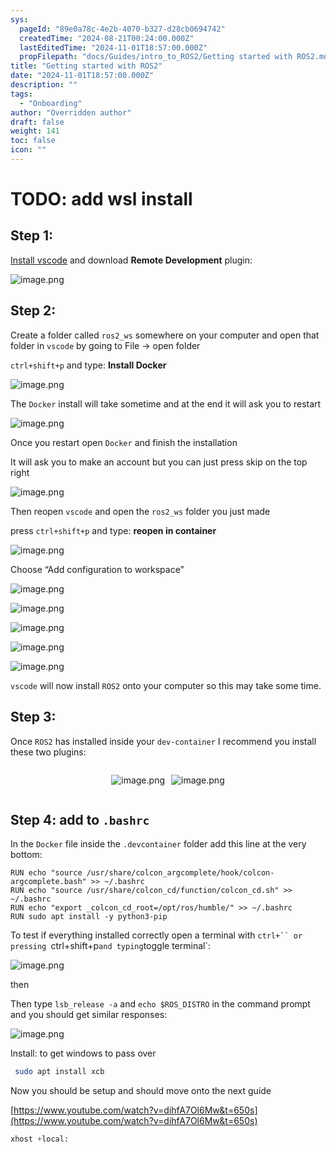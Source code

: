 ```yaml
---
sys:
  pageId: "89e0a78c-4e2b-4070-b327-d28cb0694742"
  createdTime: "2024-08-21T00:24:00.000Z"
  lastEditedTime: "2024-11-01T18:57:00.000Z"
  propFilepath: "docs/Guides/intro_to_ROS2/Getting started with ROS2.md"
title: "Getting started with ROS2"
date: "2024-11-01T18:57:00.000Z"
description: ""
tags:
  - "Onboarding"
author: "Overridden author"
draft: false
weight: 141
toc: false
icon: ""
---
```


# TODO: add wsl install

## Step 1:

[Install vscode](https://code.visualstudio.com/download) and download **Remote Development** plugin:

![image.png](https://prod-files-secure.s3.us-west-2.amazonaws.com/d518164a-d88e-44d1-a4ee-3adb3bd8bce0/efb52993-1881-4a40-b95e-6f020334f022/image.png?X-Amz-Algorithm=AWS4-HMAC-SHA256&X-Amz-Content-Sha256=UNSIGNED-PAYLOAD&X-Amz-Credential=ASIAZI2LB4665EMFBCGC%2F20250326%2Fus-west-2%2Fs3%2Faws4_request&X-Amz-Date=20250326T070848Z&X-Amz-Expires=3600&X-Amz-Security-Token=IQoJb3JpZ2luX2VjEL7%2F%2F%2F%2F%2F%2F%2F%2F%2F%2FwEaCXVzLXdlc3QtMiJHMEUCIAfy9hNIY8ho3tFOTxEr5csQ20NMxkCCW3g3W%2Bbi5YZBAiEAm0xmpK%2BtqDLbMamVS334c1cowUqo1EQpm%2BSFKa9YA7Eq%2FwMIJxAAGgw2Mzc0MjMxODM4MDUiDEODJlluEWCKJBjRhircA9bUsMoR8CbbxKiNWvWjAiTGG2vzRQtOIxTX9Xa9YcGi9aLgfPOhujp4UGeZkOEtTHyxibl1sNhfE4lTWY0jWLjyQCklGa3KiW1A7xLsBqMr1SnJ1ze9ZqWTIy4OC4%2F2MBjLbSlXzw625bSRmOJd3%2FJ82%2Fvr8oBrUMuxZQjijOhdfT94JxHUT%2BG%2FZ5T9scxhEOiOfqvBkcqJVVzmGWDUSXwSKeA0GFqSjKGkoxSF4VrmXw8R0jvJO1LEc86WFmp7pT6eEoqivA52xB6FK7x7HHB1wG4xJAArs94t8D%2FrUNZZu8fdTyV0jDc2PPZ3nmCHxFJbLItHChT6Dg2W9kHYyKI3%2F5asjXrRkPYIM1h6EPXYYZYIjwL9mCtyyyU4LL1xSQyv%2BDTmmv%2BTJvPpMsYK8irGE11ZcyF%2B2MYXGx0Q%2F1fo0C1YrJu7cfJMpwKWvRtYWAIvKpGxaciJ7KVTyaH6RydX8I1yBq8muE1hxTBjwI%2BYPLeFEkvwluS2gh9klNpRLzbSp%2BAAmirAH3sPRpLazLFInBnpqZEVkpsIKpFf9t9KqyJrpKe%2BBGxhPW8%2BVNN0IJ%2FmXl5VWyPlH2PN8m8hr5Rm0L8pJvJY8VXMsH0k78MHxlF8QQVHXq45957aMK6tjr8GOqUBSZb717nYE%2BcgoGyPnEoe%2FBURu7wW625SgkxoRmIqjKF7QeKyb7aM1f%2B%2FcpsTxXU46GqYC6FftQjA7waMrE9bpV2vF5zmNvDDBXb%2F73gKNF9jCItLvKW3GON2aQyF5p%2BQKBtqV2z%2FX0mAjRKt1NHPKLZNGs4jIy56hcK39cNlX%2BFNnYBdyxHiwwBxYBl9FoSFiI%2F%2B4G9bxKUgh1JlqNCPgrzIILSK&X-Amz-Signature=824c6c0ebc3b64c11a1ad1195384889a0e03c7a9569a7011f4ef180b2f05fe06&X-Amz-SignedHeaders=host&x-id=GetObject)

## Step 2:

Create a folder called `ros2_ws` somewhere on your computer and open that folder in `vscode` by going to File → open folder 

`ctrl+shift+p` and type: **Install Docker**

![image.png](https://prod-files-secure.s3.us-west-2.amazonaws.com/d518164a-d88e-44d1-a4ee-3adb3bd8bce0/2269dc0e-1cd5-47ff-bceb-c04ad9b2eab0/image.png?X-Amz-Algorithm=AWS4-HMAC-SHA256&X-Amz-Content-Sha256=UNSIGNED-PAYLOAD&X-Amz-Credential=ASIAZI2LB4665EMFBCGC%2F20250326%2Fus-west-2%2Fs3%2Faws4_request&X-Amz-Date=20250326T070848Z&X-Amz-Expires=3600&X-Amz-Security-Token=IQoJb3JpZ2luX2VjEL7%2F%2F%2F%2F%2F%2F%2F%2F%2F%2FwEaCXVzLXdlc3QtMiJHMEUCIAfy9hNIY8ho3tFOTxEr5csQ20NMxkCCW3g3W%2Bbi5YZBAiEAm0xmpK%2BtqDLbMamVS334c1cowUqo1EQpm%2BSFKa9YA7Eq%2FwMIJxAAGgw2Mzc0MjMxODM4MDUiDEODJlluEWCKJBjRhircA9bUsMoR8CbbxKiNWvWjAiTGG2vzRQtOIxTX9Xa9YcGi9aLgfPOhujp4UGeZkOEtTHyxibl1sNhfE4lTWY0jWLjyQCklGa3KiW1A7xLsBqMr1SnJ1ze9ZqWTIy4OC4%2F2MBjLbSlXzw625bSRmOJd3%2FJ82%2Fvr8oBrUMuxZQjijOhdfT94JxHUT%2BG%2FZ5T9scxhEOiOfqvBkcqJVVzmGWDUSXwSKeA0GFqSjKGkoxSF4VrmXw8R0jvJO1LEc86WFmp7pT6eEoqivA52xB6FK7x7HHB1wG4xJAArs94t8D%2FrUNZZu8fdTyV0jDc2PPZ3nmCHxFJbLItHChT6Dg2W9kHYyKI3%2F5asjXrRkPYIM1h6EPXYYZYIjwL9mCtyyyU4LL1xSQyv%2BDTmmv%2BTJvPpMsYK8irGE11ZcyF%2B2MYXGx0Q%2F1fo0C1YrJu7cfJMpwKWvRtYWAIvKpGxaciJ7KVTyaH6RydX8I1yBq8muE1hxTBjwI%2BYPLeFEkvwluS2gh9klNpRLzbSp%2BAAmirAH3sPRpLazLFInBnpqZEVkpsIKpFf9t9KqyJrpKe%2BBGxhPW8%2BVNN0IJ%2FmXl5VWyPlH2PN8m8hr5Rm0L8pJvJY8VXMsH0k78MHxlF8QQVHXq45957aMK6tjr8GOqUBSZb717nYE%2BcgoGyPnEoe%2FBURu7wW625SgkxoRmIqjKF7QeKyb7aM1f%2B%2FcpsTxXU46GqYC6FftQjA7waMrE9bpV2vF5zmNvDDBXb%2F73gKNF9jCItLvKW3GON2aQyF5p%2BQKBtqV2z%2FX0mAjRKt1NHPKLZNGs4jIy56hcK39cNlX%2BFNnYBdyxHiwwBxYBl9FoSFiI%2F%2B4G9bxKUgh1JlqNCPgrzIILSK&X-Amz-Signature=c69984b800289941cee2ca5fd265f2dd09d237fa569cc1c860a824b398863050&X-Amz-SignedHeaders=host&x-id=GetObject)

The `Docker` install will take sometime and at the end it will ask you to restart

![image.png](https://prod-files-secure.s3.us-west-2.amazonaws.com/d518164a-d88e-44d1-a4ee-3adb3bd8bce0/ed233f78-be33-4b1f-b89c-9c346c0e961e/image.png?X-Amz-Algorithm=AWS4-HMAC-SHA256&X-Amz-Content-Sha256=UNSIGNED-PAYLOAD&X-Amz-Credential=ASIAZI2LB4665EMFBCGC%2F20250326%2Fus-west-2%2Fs3%2Faws4_request&X-Amz-Date=20250326T070848Z&X-Amz-Expires=3600&X-Amz-Security-Token=IQoJb3JpZ2luX2VjEL7%2F%2F%2F%2F%2F%2F%2F%2F%2F%2FwEaCXVzLXdlc3QtMiJHMEUCIAfy9hNIY8ho3tFOTxEr5csQ20NMxkCCW3g3W%2Bbi5YZBAiEAm0xmpK%2BtqDLbMamVS334c1cowUqo1EQpm%2BSFKa9YA7Eq%2FwMIJxAAGgw2Mzc0MjMxODM4MDUiDEODJlluEWCKJBjRhircA9bUsMoR8CbbxKiNWvWjAiTGG2vzRQtOIxTX9Xa9YcGi9aLgfPOhujp4UGeZkOEtTHyxibl1sNhfE4lTWY0jWLjyQCklGa3KiW1A7xLsBqMr1SnJ1ze9ZqWTIy4OC4%2F2MBjLbSlXzw625bSRmOJd3%2FJ82%2Fvr8oBrUMuxZQjijOhdfT94JxHUT%2BG%2FZ5T9scxhEOiOfqvBkcqJVVzmGWDUSXwSKeA0GFqSjKGkoxSF4VrmXw8R0jvJO1LEc86WFmp7pT6eEoqivA52xB6FK7x7HHB1wG4xJAArs94t8D%2FrUNZZu8fdTyV0jDc2PPZ3nmCHxFJbLItHChT6Dg2W9kHYyKI3%2F5asjXrRkPYIM1h6EPXYYZYIjwL9mCtyyyU4LL1xSQyv%2BDTmmv%2BTJvPpMsYK8irGE11ZcyF%2B2MYXGx0Q%2F1fo0C1YrJu7cfJMpwKWvRtYWAIvKpGxaciJ7KVTyaH6RydX8I1yBq8muE1hxTBjwI%2BYPLeFEkvwluS2gh9klNpRLzbSp%2BAAmirAH3sPRpLazLFInBnpqZEVkpsIKpFf9t9KqyJrpKe%2BBGxhPW8%2BVNN0IJ%2FmXl5VWyPlH2PN8m8hr5Rm0L8pJvJY8VXMsH0k78MHxlF8QQVHXq45957aMK6tjr8GOqUBSZb717nYE%2BcgoGyPnEoe%2FBURu7wW625SgkxoRmIqjKF7QeKyb7aM1f%2B%2FcpsTxXU46GqYC6FftQjA7waMrE9bpV2vF5zmNvDDBXb%2F73gKNF9jCItLvKW3GON2aQyF5p%2BQKBtqV2z%2FX0mAjRKt1NHPKLZNGs4jIy56hcK39cNlX%2BFNnYBdyxHiwwBxYBl9FoSFiI%2F%2B4G9bxKUgh1JlqNCPgrzIILSK&X-Amz-Signature=962abf03f3fcf969f3c66879816acb4f37190d828414f19f74817c4d5970e552&X-Amz-SignedHeaders=host&x-id=GetObject)

Once you restart open `Docker` and finish the installation

It will ask you to make an account but you can just press skip on the top right

![image.png](https://prod-files-secure.s3.us-west-2.amazonaws.com/d518164a-d88e-44d1-a4ee-3adb3bd8bce0/21010ad9-1659-4fd9-9f59-9932a09b2a3d/image.png?X-Amz-Algorithm=AWS4-HMAC-SHA256&X-Amz-Content-Sha256=UNSIGNED-PAYLOAD&X-Amz-Credential=ASIAZI2LB4665EMFBCGC%2F20250326%2Fus-west-2%2Fs3%2Faws4_request&X-Amz-Date=20250326T070848Z&X-Amz-Expires=3600&X-Amz-Security-Token=IQoJb3JpZ2luX2VjEL7%2F%2F%2F%2F%2F%2F%2F%2F%2F%2FwEaCXVzLXdlc3QtMiJHMEUCIAfy9hNIY8ho3tFOTxEr5csQ20NMxkCCW3g3W%2Bbi5YZBAiEAm0xmpK%2BtqDLbMamVS334c1cowUqo1EQpm%2BSFKa9YA7Eq%2FwMIJxAAGgw2Mzc0MjMxODM4MDUiDEODJlluEWCKJBjRhircA9bUsMoR8CbbxKiNWvWjAiTGG2vzRQtOIxTX9Xa9YcGi9aLgfPOhujp4UGeZkOEtTHyxibl1sNhfE4lTWY0jWLjyQCklGa3KiW1A7xLsBqMr1SnJ1ze9ZqWTIy4OC4%2F2MBjLbSlXzw625bSRmOJd3%2FJ82%2Fvr8oBrUMuxZQjijOhdfT94JxHUT%2BG%2FZ5T9scxhEOiOfqvBkcqJVVzmGWDUSXwSKeA0GFqSjKGkoxSF4VrmXw8R0jvJO1LEc86WFmp7pT6eEoqivA52xB6FK7x7HHB1wG4xJAArs94t8D%2FrUNZZu8fdTyV0jDc2PPZ3nmCHxFJbLItHChT6Dg2W9kHYyKI3%2F5asjXrRkPYIM1h6EPXYYZYIjwL9mCtyyyU4LL1xSQyv%2BDTmmv%2BTJvPpMsYK8irGE11ZcyF%2B2MYXGx0Q%2F1fo0C1YrJu7cfJMpwKWvRtYWAIvKpGxaciJ7KVTyaH6RydX8I1yBq8muE1hxTBjwI%2BYPLeFEkvwluS2gh9klNpRLzbSp%2BAAmirAH3sPRpLazLFInBnpqZEVkpsIKpFf9t9KqyJrpKe%2BBGxhPW8%2BVNN0IJ%2FmXl5VWyPlH2PN8m8hr5Rm0L8pJvJY8VXMsH0k78MHxlF8QQVHXq45957aMK6tjr8GOqUBSZb717nYE%2BcgoGyPnEoe%2FBURu7wW625SgkxoRmIqjKF7QeKyb7aM1f%2B%2FcpsTxXU46GqYC6FftQjA7waMrE9bpV2vF5zmNvDDBXb%2F73gKNF9jCItLvKW3GON2aQyF5p%2BQKBtqV2z%2FX0mAjRKt1NHPKLZNGs4jIy56hcK39cNlX%2BFNnYBdyxHiwwBxYBl9FoSFiI%2F%2B4G9bxKUgh1JlqNCPgrzIILSK&X-Amz-Signature=7a829fadb0593b18c75d5a03bf0c388dbaf2ced38645c0ffa1fb60ab8aab2273&X-Amz-SignedHeaders=host&x-id=GetObject)

Then reopen `vscode` and open the `ros2_ws` folder you just made

press `ctrl+shift+p` and type: **reopen in container**

![image.png](https://prod-files-secure.s3.us-west-2.amazonaws.com/d518164a-d88e-44d1-a4ee-3adb3bd8bce0/4e93b8c2-41ad-488c-8095-c74205196118/image.png?X-Amz-Algorithm=AWS4-HMAC-SHA256&X-Amz-Content-Sha256=UNSIGNED-PAYLOAD&X-Amz-Credential=ASIAZI2LB4665EMFBCGC%2F20250326%2Fus-west-2%2Fs3%2Faws4_request&X-Amz-Date=20250326T070848Z&X-Amz-Expires=3600&X-Amz-Security-Token=IQoJb3JpZ2luX2VjEL7%2F%2F%2F%2F%2F%2F%2F%2F%2F%2FwEaCXVzLXdlc3QtMiJHMEUCIAfy9hNIY8ho3tFOTxEr5csQ20NMxkCCW3g3W%2Bbi5YZBAiEAm0xmpK%2BtqDLbMamVS334c1cowUqo1EQpm%2BSFKa9YA7Eq%2FwMIJxAAGgw2Mzc0MjMxODM4MDUiDEODJlluEWCKJBjRhircA9bUsMoR8CbbxKiNWvWjAiTGG2vzRQtOIxTX9Xa9YcGi9aLgfPOhujp4UGeZkOEtTHyxibl1sNhfE4lTWY0jWLjyQCklGa3KiW1A7xLsBqMr1SnJ1ze9ZqWTIy4OC4%2F2MBjLbSlXzw625bSRmOJd3%2FJ82%2Fvr8oBrUMuxZQjijOhdfT94JxHUT%2BG%2FZ5T9scxhEOiOfqvBkcqJVVzmGWDUSXwSKeA0GFqSjKGkoxSF4VrmXw8R0jvJO1LEc86WFmp7pT6eEoqivA52xB6FK7x7HHB1wG4xJAArs94t8D%2FrUNZZu8fdTyV0jDc2PPZ3nmCHxFJbLItHChT6Dg2W9kHYyKI3%2F5asjXrRkPYIM1h6EPXYYZYIjwL9mCtyyyU4LL1xSQyv%2BDTmmv%2BTJvPpMsYK8irGE11ZcyF%2B2MYXGx0Q%2F1fo0C1YrJu7cfJMpwKWvRtYWAIvKpGxaciJ7KVTyaH6RydX8I1yBq8muE1hxTBjwI%2BYPLeFEkvwluS2gh9klNpRLzbSp%2BAAmirAH3sPRpLazLFInBnpqZEVkpsIKpFf9t9KqyJrpKe%2BBGxhPW8%2BVNN0IJ%2FmXl5VWyPlH2PN8m8hr5Rm0L8pJvJY8VXMsH0k78MHxlF8QQVHXq45957aMK6tjr8GOqUBSZb717nYE%2BcgoGyPnEoe%2FBURu7wW625SgkxoRmIqjKF7QeKyb7aM1f%2B%2FcpsTxXU46GqYC6FftQjA7waMrE9bpV2vF5zmNvDDBXb%2F73gKNF9jCItLvKW3GON2aQyF5p%2BQKBtqV2z%2FX0mAjRKt1NHPKLZNGs4jIy56hcK39cNlX%2BFNnYBdyxHiwwBxYBl9FoSFiI%2F%2B4G9bxKUgh1JlqNCPgrzIILSK&X-Amz-Signature=9929c9f4c1ac508b9fada4c20baee8a39ba975472281b7a19e79ff4d7f04f98a&X-Amz-SignedHeaders=host&x-id=GetObject)

Choose “Add configuration to workspace”

![image.png](https://prod-files-secure.s3.us-west-2.amazonaws.com/d518164a-d88e-44d1-a4ee-3adb3bd8bce0/9560b282-5060-4989-ba37-97e7b2c22476/image.png?X-Amz-Algorithm=AWS4-HMAC-SHA256&X-Amz-Content-Sha256=UNSIGNED-PAYLOAD&X-Amz-Credential=ASIAZI2LB4665EMFBCGC%2F20250326%2Fus-west-2%2Fs3%2Faws4_request&X-Amz-Date=20250326T070848Z&X-Amz-Expires=3600&X-Amz-Security-Token=IQoJb3JpZ2luX2VjEL7%2F%2F%2F%2F%2F%2F%2F%2F%2F%2FwEaCXVzLXdlc3QtMiJHMEUCIAfy9hNIY8ho3tFOTxEr5csQ20NMxkCCW3g3W%2Bbi5YZBAiEAm0xmpK%2BtqDLbMamVS334c1cowUqo1EQpm%2BSFKa9YA7Eq%2FwMIJxAAGgw2Mzc0MjMxODM4MDUiDEODJlluEWCKJBjRhircA9bUsMoR8CbbxKiNWvWjAiTGG2vzRQtOIxTX9Xa9YcGi9aLgfPOhujp4UGeZkOEtTHyxibl1sNhfE4lTWY0jWLjyQCklGa3KiW1A7xLsBqMr1SnJ1ze9ZqWTIy4OC4%2F2MBjLbSlXzw625bSRmOJd3%2FJ82%2Fvr8oBrUMuxZQjijOhdfT94JxHUT%2BG%2FZ5T9scxhEOiOfqvBkcqJVVzmGWDUSXwSKeA0GFqSjKGkoxSF4VrmXw8R0jvJO1LEc86WFmp7pT6eEoqivA52xB6FK7x7HHB1wG4xJAArs94t8D%2FrUNZZu8fdTyV0jDc2PPZ3nmCHxFJbLItHChT6Dg2W9kHYyKI3%2F5asjXrRkPYIM1h6EPXYYZYIjwL9mCtyyyU4LL1xSQyv%2BDTmmv%2BTJvPpMsYK8irGE11ZcyF%2B2MYXGx0Q%2F1fo0C1YrJu7cfJMpwKWvRtYWAIvKpGxaciJ7KVTyaH6RydX8I1yBq8muE1hxTBjwI%2BYPLeFEkvwluS2gh9klNpRLzbSp%2BAAmirAH3sPRpLazLFInBnpqZEVkpsIKpFf9t9KqyJrpKe%2BBGxhPW8%2BVNN0IJ%2FmXl5VWyPlH2PN8m8hr5Rm0L8pJvJY8VXMsH0k78MHxlF8QQVHXq45957aMK6tjr8GOqUBSZb717nYE%2BcgoGyPnEoe%2FBURu7wW625SgkxoRmIqjKF7QeKyb7aM1f%2B%2FcpsTxXU46GqYC6FftQjA7waMrE9bpV2vF5zmNvDDBXb%2F73gKNF9jCItLvKW3GON2aQyF5p%2BQKBtqV2z%2FX0mAjRKt1NHPKLZNGs4jIy56hcK39cNlX%2BFNnYBdyxHiwwBxYBl9FoSFiI%2F%2B4G9bxKUgh1JlqNCPgrzIILSK&X-Amz-Signature=b9cc7ce346bf3e0a00937eda6083efa60aed4b00450c2e31a686f6cd45a453cd&X-Amz-SignedHeaders=host&x-id=GetObject)

![image.png](https://prod-files-secure.s3.us-west-2.amazonaws.com/d518164a-d88e-44d1-a4ee-3adb3bd8bce0/2ee63f81-886b-48e8-a553-dc6e5eac99e4/image.png?X-Amz-Algorithm=AWS4-HMAC-SHA256&X-Amz-Content-Sha256=UNSIGNED-PAYLOAD&X-Amz-Credential=ASIAZI2LB4665EMFBCGC%2F20250326%2Fus-west-2%2Fs3%2Faws4_request&X-Amz-Date=20250326T070848Z&X-Amz-Expires=3600&X-Amz-Security-Token=IQoJb3JpZ2luX2VjEL7%2F%2F%2F%2F%2F%2F%2F%2F%2F%2FwEaCXVzLXdlc3QtMiJHMEUCIAfy9hNIY8ho3tFOTxEr5csQ20NMxkCCW3g3W%2Bbi5YZBAiEAm0xmpK%2BtqDLbMamVS334c1cowUqo1EQpm%2BSFKa9YA7Eq%2FwMIJxAAGgw2Mzc0MjMxODM4MDUiDEODJlluEWCKJBjRhircA9bUsMoR8CbbxKiNWvWjAiTGG2vzRQtOIxTX9Xa9YcGi9aLgfPOhujp4UGeZkOEtTHyxibl1sNhfE4lTWY0jWLjyQCklGa3KiW1A7xLsBqMr1SnJ1ze9ZqWTIy4OC4%2F2MBjLbSlXzw625bSRmOJd3%2FJ82%2Fvr8oBrUMuxZQjijOhdfT94JxHUT%2BG%2FZ5T9scxhEOiOfqvBkcqJVVzmGWDUSXwSKeA0GFqSjKGkoxSF4VrmXw8R0jvJO1LEc86WFmp7pT6eEoqivA52xB6FK7x7HHB1wG4xJAArs94t8D%2FrUNZZu8fdTyV0jDc2PPZ3nmCHxFJbLItHChT6Dg2W9kHYyKI3%2F5asjXrRkPYIM1h6EPXYYZYIjwL9mCtyyyU4LL1xSQyv%2BDTmmv%2BTJvPpMsYK8irGE11ZcyF%2B2MYXGx0Q%2F1fo0C1YrJu7cfJMpwKWvRtYWAIvKpGxaciJ7KVTyaH6RydX8I1yBq8muE1hxTBjwI%2BYPLeFEkvwluS2gh9klNpRLzbSp%2BAAmirAH3sPRpLazLFInBnpqZEVkpsIKpFf9t9KqyJrpKe%2BBGxhPW8%2BVNN0IJ%2FmXl5VWyPlH2PN8m8hr5Rm0L8pJvJY8VXMsH0k78MHxlF8QQVHXq45957aMK6tjr8GOqUBSZb717nYE%2BcgoGyPnEoe%2FBURu7wW625SgkxoRmIqjKF7QeKyb7aM1f%2B%2FcpsTxXU46GqYC6FftQjA7waMrE9bpV2vF5zmNvDDBXb%2F73gKNF9jCItLvKW3GON2aQyF5p%2BQKBtqV2z%2FX0mAjRKt1NHPKLZNGs4jIy56hcK39cNlX%2BFNnYBdyxHiwwBxYBl9FoSFiI%2F%2B4G9bxKUgh1JlqNCPgrzIILSK&X-Amz-Signature=973fd2acf49f0b715e635310f7f33d05477a36ba081530d5d37863220d0c820b&X-Amz-SignedHeaders=host&x-id=GetObject)

![image.png](https://prod-files-secure.s3.us-west-2.amazonaws.com/d518164a-d88e-44d1-a4ee-3adb3bd8bce0/ae1580b2-b048-407e-aed9-b584224a7a04/image.png?X-Amz-Algorithm=AWS4-HMAC-SHA256&X-Amz-Content-Sha256=UNSIGNED-PAYLOAD&X-Amz-Credential=ASIAZI2LB4665EMFBCGC%2F20250326%2Fus-west-2%2Fs3%2Faws4_request&X-Amz-Date=20250326T070848Z&X-Amz-Expires=3600&X-Amz-Security-Token=IQoJb3JpZ2luX2VjEL7%2F%2F%2F%2F%2F%2F%2F%2F%2F%2FwEaCXVzLXdlc3QtMiJHMEUCIAfy9hNIY8ho3tFOTxEr5csQ20NMxkCCW3g3W%2Bbi5YZBAiEAm0xmpK%2BtqDLbMamVS334c1cowUqo1EQpm%2BSFKa9YA7Eq%2FwMIJxAAGgw2Mzc0MjMxODM4MDUiDEODJlluEWCKJBjRhircA9bUsMoR8CbbxKiNWvWjAiTGG2vzRQtOIxTX9Xa9YcGi9aLgfPOhujp4UGeZkOEtTHyxibl1sNhfE4lTWY0jWLjyQCklGa3KiW1A7xLsBqMr1SnJ1ze9ZqWTIy4OC4%2F2MBjLbSlXzw625bSRmOJd3%2FJ82%2Fvr8oBrUMuxZQjijOhdfT94JxHUT%2BG%2FZ5T9scxhEOiOfqvBkcqJVVzmGWDUSXwSKeA0GFqSjKGkoxSF4VrmXw8R0jvJO1LEc86WFmp7pT6eEoqivA52xB6FK7x7HHB1wG4xJAArs94t8D%2FrUNZZu8fdTyV0jDc2PPZ3nmCHxFJbLItHChT6Dg2W9kHYyKI3%2F5asjXrRkPYIM1h6EPXYYZYIjwL9mCtyyyU4LL1xSQyv%2BDTmmv%2BTJvPpMsYK8irGE11ZcyF%2B2MYXGx0Q%2F1fo0C1YrJu7cfJMpwKWvRtYWAIvKpGxaciJ7KVTyaH6RydX8I1yBq8muE1hxTBjwI%2BYPLeFEkvwluS2gh9klNpRLzbSp%2BAAmirAH3sPRpLazLFInBnpqZEVkpsIKpFf9t9KqyJrpKe%2BBGxhPW8%2BVNN0IJ%2FmXl5VWyPlH2PN8m8hr5Rm0L8pJvJY8VXMsH0k78MHxlF8QQVHXq45957aMK6tjr8GOqUBSZb717nYE%2BcgoGyPnEoe%2FBURu7wW625SgkxoRmIqjKF7QeKyb7aM1f%2B%2FcpsTxXU46GqYC6FftQjA7waMrE9bpV2vF5zmNvDDBXb%2F73gKNF9jCItLvKW3GON2aQyF5p%2BQKBtqV2z%2FX0mAjRKt1NHPKLZNGs4jIy56hcK39cNlX%2BFNnYBdyxHiwwBxYBl9FoSFiI%2F%2B4G9bxKUgh1JlqNCPgrzIILSK&X-Amz-Signature=c83be240c519d34052d023da0b44df6b0a7f54388acb6ae858ae89e39e917f31&X-Amz-SignedHeaders=host&x-id=GetObject)

![image.png](https://prod-files-secure.s3.us-west-2.amazonaws.com/d518164a-d88e-44d1-a4ee-3adb3bd8bce0/53255b28-f75e-430f-b9e3-c0ac8577e42b/image.png?X-Amz-Algorithm=AWS4-HMAC-SHA256&X-Amz-Content-Sha256=UNSIGNED-PAYLOAD&X-Amz-Credential=ASIAZI2LB4665EMFBCGC%2F20250326%2Fus-west-2%2Fs3%2Faws4_request&X-Amz-Date=20250326T070848Z&X-Amz-Expires=3600&X-Amz-Security-Token=IQoJb3JpZ2luX2VjEL7%2F%2F%2F%2F%2F%2F%2F%2F%2F%2FwEaCXVzLXdlc3QtMiJHMEUCIAfy9hNIY8ho3tFOTxEr5csQ20NMxkCCW3g3W%2Bbi5YZBAiEAm0xmpK%2BtqDLbMamVS334c1cowUqo1EQpm%2BSFKa9YA7Eq%2FwMIJxAAGgw2Mzc0MjMxODM4MDUiDEODJlluEWCKJBjRhircA9bUsMoR8CbbxKiNWvWjAiTGG2vzRQtOIxTX9Xa9YcGi9aLgfPOhujp4UGeZkOEtTHyxibl1sNhfE4lTWY0jWLjyQCklGa3KiW1A7xLsBqMr1SnJ1ze9ZqWTIy4OC4%2F2MBjLbSlXzw625bSRmOJd3%2FJ82%2Fvr8oBrUMuxZQjijOhdfT94JxHUT%2BG%2FZ5T9scxhEOiOfqvBkcqJVVzmGWDUSXwSKeA0GFqSjKGkoxSF4VrmXw8R0jvJO1LEc86WFmp7pT6eEoqivA52xB6FK7x7HHB1wG4xJAArs94t8D%2FrUNZZu8fdTyV0jDc2PPZ3nmCHxFJbLItHChT6Dg2W9kHYyKI3%2F5asjXrRkPYIM1h6EPXYYZYIjwL9mCtyyyU4LL1xSQyv%2BDTmmv%2BTJvPpMsYK8irGE11ZcyF%2B2MYXGx0Q%2F1fo0C1YrJu7cfJMpwKWvRtYWAIvKpGxaciJ7KVTyaH6RydX8I1yBq8muE1hxTBjwI%2BYPLeFEkvwluS2gh9klNpRLzbSp%2BAAmirAH3sPRpLazLFInBnpqZEVkpsIKpFf9t9KqyJrpKe%2BBGxhPW8%2BVNN0IJ%2FmXl5VWyPlH2PN8m8hr5Rm0L8pJvJY8VXMsH0k78MHxlF8QQVHXq45957aMK6tjr8GOqUBSZb717nYE%2BcgoGyPnEoe%2FBURu7wW625SgkxoRmIqjKF7QeKyb7aM1f%2B%2FcpsTxXU46GqYC6FftQjA7waMrE9bpV2vF5zmNvDDBXb%2F73gKNF9jCItLvKW3GON2aQyF5p%2BQKBtqV2z%2FX0mAjRKt1NHPKLZNGs4jIy56hcK39cNlX%2BFNnYBdyxHiwwBxYBl9FoSFiI%2F%2B4G9bxKUgh1JlqNCPgrzIILSK&X-Amz-Signature=464f47d0db1f42a6414087182389e7b70cbce5d9803180c3af059f80a32df5c0&X-Amz-SignedHeaders=host&x-id=GetObject)

![image.png](https://prod-files-secure.s3.us-west-2.amazonaws.com/d518164a-d88e-44d1-a4ee-3adb3bd8bce0/7c562767-5af9-4ffb-97d1-327bcdf4ee00/image.png?X-Amz-Algorithm=AWS4-HMAC-SHA256&X-Amz-Content-Sha256=UNSIGNED-PAYLOAD&X-Amz-Credential=ASIAZI2LB4665EMFBCGC%2F20250326%2Fus-west-2%2Fs3%2Faws4_request&X-Amz-Date=20250326T070848Z&X-Amz-Expires=3600&X-Amz-Security-Token=IQoJb3JpZ2luX2VjEL7%2F%2F%2F%2F%2F%2F%2F%2F%2F%2FwEaCXVzLXdlc3QtMiJHMEUCIAfy9hNIY8ho3tFOTxEr5csQ20NMxkCCW3g3W%2Bbi5YZBAiEAm0xmpK%2BtqDLbMamVS334c1cowUqo1EQpm%2BSFKa9YA7Eq%2FwMIJxAAGgw2Mzc0MjMxODM4MDUiDEODJlluEWCKJBjRhircA9bUsMoR8CbbxKiNWvWjAiTGG2vzRQtOIxTX9Xa9YcGi9aLgfPOhujp4UGeZkOEtTHyxibl1sNhfE4lTWY0jWLjyQCklGa3KiW1A7xLsBqMr1SnJ1ze9ZqWTIy4OC4%2F2MBjLbSlXzw625bSRmOJd3%2FJ82%2Fvr8oBrUMuxZQjijOhdfT94JxHUT%2BG%2FZ5T9scxhEOiOfqvBkcqJVVzmGWDUSXwSKeA0GFqSjKGkoxSF4VrmXw8R0jvJO1LEc86WFmp7pT6eEoqivA52xB6FK7x7HHB1wG4xJAArs94t8D%2FrUNZZu8fdTyV0jDc2PPZ3nmCHxFJbLItHChT6Dg2W9kHYyKI3%2F5asjXrRkPYIM1h6EPXYYZYIjwL9mCtyyyU4LL1xSQyv%2BDTmmv%2BTJvPpMsYK8irGE11ZcyF%2B2MYXGx0Q%2F1fo0C1YrJu7cfJMpwKWvRtYWAIvKpGxaciJ7KVTyaH6RydX8I1yBq8muE1hxTBjwI%2BYPLeFEkvwluS2gh9klNpRLzbSp%2BAAmirAH3sPRpLazLFInBnpqZEVkpsIKpFf9t9KqyJrpKe%2BBGxhPW8%2BVNN0IJ%2FmXl5VWyPlH2PN8m8hr5Rm0L8pJvJY8VXMsH0k78MHxlF8QQVHXq45957aMK6tjr8GOqUBSZb717nYE%2BcgoGyPnEoe%2FBURu7wW625SgkxoRmIqjKF7QeKyb7aM1f%2B%2FcpsTxXU46GqYC6FftQjA7waMrE9bpV2vF5zmNvDDBXb%2F73gKNF9jCItLvKW3GON2aQyF5p%2BQKBtqV2z%2FX0mAjRKt1NHPKLZNGs4jIy56hcK39cNlX%2BFNnYBdyxHiwwBxYBl9FoSFiI%2F%2B4G9bxKUgh1JlqNCPgrzIILSK&X-Amz-Signature=2c6dde767341eeaade008a8847f73c582a5a22d25674cd68001e16f2484931de&X-Amz-SignedHeaders=host&x-id=GetObject)

`vscode` will now install `ROS2` onto your computer so this may take some time.

## Step 3:

Once `ROS2` has installed inside your `dev-container` I recommend you install these two plugins:

<div style="display: flex;flex-direction: row; column-gap:10px; max-width: 630px;justify-content: center;">
<div>

![image.png](https://prod-files-secure.s3.us-west-2.amazonaws.com/d518164a-d88e-44d1-a4ee-3adb3bd8bce0/3fc3d550-5a54-4ba1-ba6b-faa01cdb7369/image.png?X-Amz-Algorithm=AWS4-HMAC-SHA256&X-Amz-Content-Sha256=UNSIGNED-PAYLOAD&X-Amz-Credential=ASIAZI2LB46674YAUV3K%2F20250326%2Fus-west-2%2Fs3%2Faws4_request&X-Amz-Date=20250326T070903Z&X-Amz-Expires=3600&X-Amz-Security-Token=IQoJb3JpZ2luX2VjEL7%2F%2F%2F%2F%2F%2F%2F%2F%2F%2FwEaCXVzLXdlc3QtMiJHMEUCIH7zTeACATk2WGcmM%2F9qoEsOFyiQp2lgt6Vd59lhiVW%2BAiEAy8fZ418aMr9gdqBb%2BW5Aoz2guQxu8KihymQ6ywthGpcq%2FwMIJxAAGgw2Mzc0MjMxODM4MDUiDCvXhZUtpt6CF72lqSrcAxYrX9WuoSLgN42at4wK3oX%2FLqJbkn8ORktwlQD%2Bf9LDJcX%2Bu9vroIwgMWWWgFKOBeqr1va%2BeUJsSgEwTZFECwoVtR%2F5sfNodhFosMUkYRuCMumTlOnYPxYiOXxCvReNCYacJsIrve%2BbLc7D3mVa3EbFzIKIgy9ly1UgCwqcxq1Jvu%2FL3%2Fnsox1Bc45w4O8ecgEgnm%2FuCciO2x%2Bq%2FbTkveC8bdCysLB9AsY1YaiFFbxv1X6yzICNVvP7cHV9KkIkYnZ8GyV%2BwEDIC%2FBoYexwAbVOHCbPxDdA49AjpCwo069d2Y9GVwDPUTpRzu8eKw9JcRoIVnChbK1nUIym6bVWBU%2F7dzDU7w%2B4hXVzu3Or4CQXVIAPCU0PpV%2B6Kzsqw7F04%2Fwil1y6nnrlblJKaFWIl8%2Fm52uBQN1ySbBn70SmposLZeLXcvCSead0P2XGPL887kZSBUq5xAhdZ8Xfeg2dk%2FM8svr4tq5YQPPkDCyr1xOyidey2Szjk7oUyqaaGI6s7asKRXWkryww8qrbTRQjftTD397WkM6ExkQXKriYbNiojKOZDGY0wlPJq3JW1b3%2FygpuQOnrQNPrCaCTr56e9dNF9Q%2BjRs4qMJRlwNt1dJVyKiCIl%2FTBRorDZObPMJesjr8GOqUB%2BjUrDreVgWQFG0d1%2B%2FJqjLJwIvMplt1RfYN5uth5x8u2XrCs9dTeZuPqW2JNa7RtkeRkLSkKuGSTpDnTdktQmQQ9NIElLJQuxPoe4J0viQ%2FpmyxY55F5XF%2BGm%2BKNZ3raIS3WksOS5ElqNDGTc%2FEn1tO6Psr%2Fu05nz42IYDkhVfMFPMwuzjjaNv6ZoSl6pNJpeNPWp4pTIfDJHS2jzU22HtNGypcf&X-Amz-Signature=927566bd5441e45af748b73771c0f92c3b2b311539a7fdbd89efa17efa79d034&X-Amz-SignedHeaders=host&x-id=GetObject)

</div>
<div>

![image.png](https://prod-files-secure.s3.us-west-2.amazonaws.com/d518164a-d88e-44d1-a4ee-3adb3bd8bce0/d994cc66-13c2-4093-a5a3-f84cf4601a82/image.png?X-Amz-Algorithm=AWS4-HMAC-SHA256&X-Amz-Content-Sha256=UNSIGNED-PAYLOAD&X-Amz-Credential=ASIAZI2LB466W6KF7C3L%2F20250326%2Fus-west-2%2Fs3%2Faws4_request&X-Amz-Date=20250326T070906Z&X-Amz-Expires=3600&X-Amz-Security-Token=IQoJb3JpZ2luX2VjEL7%2F%2F%2F%2F%2F%2F%2F%2F%2F%2FwEaCXVzLXdlc3QtMiJHMEUCIQCpvohA1ceJguRqIaFAR%2F9zffzjOs4jdisN5HGLFov4PAIgZYehk6c%2BV084g6G43DtpPrFwdyse%2BwJDZH%2FWQklpsrUq%2FwMIJxAAGgw2Mzc0MjMxODM4MDUiDFYigopli%2FaGFhfKkircA6O%2BONkBnT1R1%2Fi3fenEVF7Miy%2FjJ0heB6UeyGY16ogqJ4ImaOW0kItoVClzLRmQweoZbeK7VNxlRjAa%2FHg5t9i57H3uLw39tL%2BtSHJkVAeESVdpVJlOyGiNl9s8dD64Tka1sckWC7dcKibiXId8avrsMB4sLb8C4I%2FSCcV%2B1x1VT85zaam3k9tVgWBG%2F2by7Vd%2Bo9PzXGtl4CL9u3pcb63wP%2B74%2BYUtGkDwn%2BbxzFJ7lMySo6d1Wviq1IynHGhrIiWvOWTOh0phqToaRpyMu3xQOZzkFTDyF6ciZGAlHZGAR0wSTgBGO5QuZv9xxeQC6mbZ4XASKEdiA1eQ59EfGDLPr3fUL7duTiAqWizSsHWdBpmGyZWORKl28yRM2h2ccG5t7vrDDBxKWgOXyRe1lWg%2FbXn%2FE9xbRTi0lqUZunojsPxdWGDqAi2qt7I4Bw4SW%2Bkj93bxyNyz0f7MFUm4mtblHT5y5SpWn%2F%2B4CI3KNTRHic5Hrlz2xzDBIcKu%2BC4jgOmTV222n%2F0mwDwbMFAc%2FJfeQuZBKoFRoRW2phN%2BFffqFhoGHGImLkOyX%2F0RbOCUKlmw0%2F7BqfGIMh%2BtMQhHVvmbdFKBfvtkanbsUZ0aUylm36b5HShXQbVovP8mMNitjr8GOqUBBCLkk5BkVE8x4SVCIUCfsHdzFmrc%2FRx6cAgVMHLxl%2F19Vqf3FG2AsVNlm%2BZT5sNM7gdK%2Brnx3%2BYvqGCmczYlqQZeGIBNUfhIOMeSRT1rASS632EhN2LhdqPN7GT2WHwWG8gOmdcpfXCDsKhuj4Zr3XeJtYpObY6AcohOs3Py9pfK0JW16USRFfcwvikYdH56IR37L%2BMyqPPAINdUCzrbxfKC0Pa4&X-Amz-Signature=349bd273f242a2ab4a3e1e71efb352fcab0236e7b771118e53b3d76b656b70bb&X-Amz-SignedHeaders=host&x-id=GetObject)

</div>
</div>

## Step 4: add to `.bashrc`

In the `Docker` file inside the `.devcontainer` folder add this line at the very bottom: 

```docker
RUN echo "source /usr/share/colcon_argcomplete/hook/colcon-argcomplete.bash" >> ~/.bashrc
RUN echo "source /usr/share/colcon_cd/function/colcon_cd.sh" >> ~/.bashrc
RUN echo "export _colcon_cd_root=/opt/ros/humble/" >> ~/.bashrc
RUN sudo apt install -y python3-pip 
```

To test if everything installed correctly open a terminal with `ctrl+`` or pressing `ctrl+shift+p` and typing `toggle terminal`:

![image.png](https://prod-files-secure.s3.us-west-2.amazonaws.com/d518164a-d88e-44d1-a4ee-3adb3bd8bce0/6a4943d8-b04e-4c02-9a58-775f3384d1a5/image.png?X-Amz-Algorithm=AWS4-HMAC-SHA256&X-Amz-Content-Sha256=UNSIGNED-PAYLOAD&X-Amz-Credential=ASIAZI2LB4665EMFBCGC%2F20250326%2Fus-west-2%2Fs3%2Faws4_request&X-Amz-Date=20250326T070848Z&X-Amz-Expires=3600&X-Amz-Security-Token=IQoJb3JpZ2luX2VjEL7%2F%2F%2F%2F%2F%2F%2F%2F%2F%2FwEaCXVzLXdlc3QtMiJHMEUCIAfy9hNIY8ho3tFOTxEr5csQ20NMxkCCW3g3W%2Bbi5YZBAiEAm0xmpK%2BtqDLbMamVS334c1cowUqo1EQpm%2BSFKa9YA7Eq%2FwMIJxAAGgw2Mzc0MjMxODM4MDUiDEODJlluEWCKJBjRhircA9bUsMoR8CbbxKiNWvWjAiTGG2vzRQtOIxTX9Xa9YcGi9aLgfPOhujp4UGeZkOEtTHyxibl1sNhfE4lTWY0jWLjyQCklGa3KiW1A7xLsBqMr1SnJ1ze9ZqWTIy4OC4%2F2MBjLbSlXzw625bSRmOJd3%2FJ82%2Fvr8oBrUMuxZQjijOhdfT94JxHUT%2BG%2FZ5T9scxhEOiOfqvBkcqJVVzmGWDUSXwSKeA0GFqSjKGkoxSF4VrmXw8R0jvJO1LEc86WFmp7pT6eEoqivA52xB6FK7x7HHB1wG4xJAArs94t8D%2FrUNZZu8fdTyV0jDc2PPZ3nmCHxFJbLItHChT6Dg2W9kHYyKI3%2F5asjXrRkPYIM1h6EPXYYZYIjwL9mCtyyyU4LL1xSQyv%2BDTmmv%2BTJvPpMsYK8irGE11ZcyF%2B2MYXGx0Q%2F1fo0C1YrJu7cfJMpwKWvRtYWAIvKpGxaciJ7KVTyaH6RydX8I1yBq8muE1hxTBjwI%2BYPLeFEkvwluS2gh9klNpRLzbSp%2BAAmirAH3sPRpLazLFInBnpqZEVkpsIKpFf9t9KqyJrpKe%2BBGxhPW8%2BVNN0IJ%2FmXl5VWyPlH2PN8m8hr5Rm0L8pJvJY8VXMsH0k78MHxlF8QQVHXq45957aMK6tjr8GOqUBSZb717nYE%2BcgoGyPnEoe%2FBURu7wW625SgkxoRmIqjKF7QeKyb7aM1f%2B%2FcpsTxXU46GqYC6FftQjA7waMrE9bpV2vF5zmNvDDBXb%2F73gKNF9jCItLvKW3GON2aQyF5p%2BQKBtqV2z%2FX0mAjRKt1NHPKLZNGs4jIy56hcK39cNlX%2BFNnYBdyxHiwwBxYBl9FoSFiI%2F%2B4G9bxKUgh1JlqNCPgrzIILSK&X-Amz-Signature=632638572e565c3383dcf0cb38f6ba8da9fec1b2d6e4bfd9eb644b5d2ed9eb37&X-Amz-SignedHeaders=host&x-id=GetObject)

then 

Then type `lsb_release -a` and `echo $ROS_DISTRO` in the command prompt and you should get similar responses:

![image.png](https://prod-files-secure.s3.us-west-2.amazonaws.com/d518164a-d88e-44d1-a4ee-3adb3bd8bce0/3e635dec-a805-4e85-8b9e-d000e5b71a4e/image.png?X-Amz-Algorithm=AWS4-HMAC-SHA256&X-Amz-Content-Sha256=UNSIGNED-PAYLOAD&X-Amz-Credential=ASIAZI2LB4665EMFBCGC%2F20250326%2Fus-west-2%2Fs3%2Faws4_request&X-Amz-Date=20250326T070848Z&X-Amz-Expires=3600&X-Amz-Security-Token=IQoJb3JpZ2luX2VjEL7%2F%2F%2F%2F%2F%2F%2F%2F%2F%2FwEaCXVzLXdlc3QtMiJHMEUCIAfy9hNIY8ho3tFOTxEr5csQ20NMxkCCW3g3W%2Bbi5YZBAiEAm0xmpK%2BtqDLbMamVS334c1cowUqo1EQpm%2BSFKa9YA7Eq%2FwMIJxAAGgw2Mzc0MjMxODM4MDUiDEODJlluEWCKJBjRhircA9bUsMoR8CbbxKiNWvWjAiTGG2vzRQtOIxTX9Xa9YcGi9aLgfPOhujp4UGeZkOEtTHyxibl1sNhfE4lTWY0jWLjyQCklGa3KiW1A7xLsBqMr1SnJ1ze9ZqWTIy4OC4%2F2MBjLbSlXzw625bSRmOJd3%2FJ82%2Fvr8oBrUMuxZQjijOhdfT94JxHUT%2BG%2FZ5T9scxhEOiOfqvBkcqJVVzmGWDUSXwSKeA0GFqSjKGkoxSF4VrmXw8R0jvJO1LEc86WFmp7pT6eEoqivA52xB6FK7x7HHB1wG4xJAArs94t8D%2FrUNZZu8fdTyV0jDc2PPZ3nmCHxFJbLItHChT6Dg2W9kHYyKI3%2F5asjXrRkPYIM1h6EPXYYZYIjwL9mCtyyyU4LL1xSQyv%2BDTmmv%2BTJvPpMsYK8irGE11ZcyF%2B2MYXGx0Q%2F1fo0C1YrJu7cfJMpwKWvRtYWAIvKpGxaciJ7KVTyaH6RydX8I1yBq8muE1hxTBjwI%2BYPLeFEkvwluS2gh9klNpRLzbSp%2BAAmirAH3sPRpLazLFInBnpqZEVkpsIKpFf9t9KqyJrpKe%2BBGxhPW8%2BVNN0IJ%2FmXl5VWyPlH2PN8m8hr5Rm0L8pJvJY8VXMsH0k78MHxlF8QQVHXq45957aMK6tjr8GOqUBSZb717nYE%2BcgoGyPnEoe%2FBURu7wW625SgkxoRmIqjKF7QeKyb7aM1f%2B%2FcpsTxXU46GqYC6FftQjA7waMrE9bpV2vF5zmNvDDBXb%2F73gKNF9jCItLvKW3GON2aQyF5p%2BQKBtqV2z%2FX0mAjRKt1NHPKLZNGs4jIy56hcK39cNlX%2BFNnYBdyxHiwwBxYBl9FoSFiI%2F%2B4G9bxKUgh1JlqNCPgrzIILSK&X-Amz-Signature=b54e7eb7843f056375afa6b4dc174695d2338f20f62174e3d2400b991b383250&X-Amz-SignedHeaders=host&x-id=GetObject)

Install:  to get windows to pass over

```bash
 sudo apt install xcb
```

Now you should be setup and should move onto the next guide 

[https://www.youtube.com/watch?v=dihfA7Ol6Mw&t=650s](https://www.youtube.com/watch?v=dihfA7Ol6Mw&t=650s)

```python
xhost +local:
```
